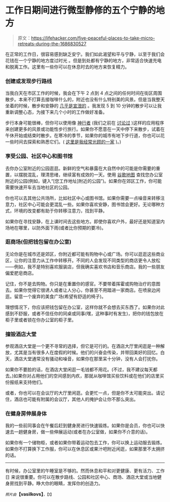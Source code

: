 # 工作日期间进行微型静修的五个宁静的地方

> 原文：<https://lifehacker.com/five-peaceful-places-to-take-micro-retreats-during-the-1686830527>

在正常的工作日，很容易感到缺乏安宁。我们如此渴望和平与宁静，以至于我们会花钱在一个宁静的地方度过时光 。但是到处都有宁静的地方，非常适合快速充电和脱离工作。这里有一些你可以在休息时去的地方来恢复精力。



### 创建或发现步行路线

当我白天在市区工作的时候，我会在下午 2 点到 4 点之间的任何时间在街区周围散步。本来不打算去接咖啡什么的，附近也没有什么特别美的风景。但是当我整天坐着的时候，散步和安静的 [几乎是宣泄的](https://lifehacker.com/why-you-should-seek-quiet-every-day-1498555564) 。我发现 5 到 10 分钟的散步可以让我重新调整心态，为接下来几个小时的工作做好准备。

步行本身可能很棒，但你可以使用像 [神行者](http://www.wunderwalk.com/) (我们之前在 [讨论过](https://lifehacker.com/wunderwalk-creates-walking-tours-to-take-in-your-neighb-1659496060) )这样的应用程序来创建更多的风景或功能性步行旅行。如果你不愿意在一天中停下来散步，试着在午休开始或结束时散步。在寒冷的季节，如果你的城市有地下步行道，你也可以花一些时间去探索和熟悉它们。( [这里是我经常光顾的一家](http://www.theatlantic.com/technology/archive/2014/05/the-great-spaceship-of-toronto/361466/) )。)

### 享受公园、社区中心和图书馆

去你办公室附近的公园逛逛。新鲜的空气和暴露在大自然中的可能是你需要的重置，以摆脱混乱，理清思绪，继续富有成效的一天。使用 [谷歌地图](https://www.google.com/maps) 查找您办公室附近的公园(例如，键入“[您工作地址]附近的公园”)。如果你在郊区工作，你可能需要快速开车去当地社区的公园。

你也可以去其他公共场所，比如社区中心或图书馆。如果你需要一点噪音来转移注意力，社区中心可能会更混乱一些。如果你喜欢安静，图书馆会更好。无论哪种方式，环境的改变都有助于你转移注意力，找到平静。

如果你在寻找安静，在上课时间去这些地方。即使你喜欢户外，最好还是知道室内场地在哪里，以防外面下雨(或者比你预期的要冷)。

### 逛商场(但把钱包留在办公室)

无论你是在城市还是郊区，你附近都可能有购物中心或广场。你可以逛逛这些商业区，让你的注意力从工作中转移开。不同的人会发现不同类型的商店更令人放松——例如，我不是特别喜欢服装店，但我确实喜欢书店和音乐商店。我的一些朋友偏爱肥皂商店。

记住，你不是去购物。你只是在重置你的感官。不要带着挥霍或购物治疗的意图去。如果你觉得它很诱人或者让人分心，你甚至不用踏进一家商店。在喷泉边闲逛。留意一个废弃的美食广场(希望有舒适的椅子)。

理想情况下，你应该把钱包留在办公室，这样你就不会想去买东西了。如果你对此感到不舒服，或者不信任你的同桌或同事(嘿，这种事时有发生)，把你的钱包放在柜子里或者锁在你办公室的柜子里。

### 撞毁酒店大堂

参观酒店大堂是一个更不寻常的选择，但它是可行的。在酒店大厅里闲逛是一种解放，尤其是当有很多人在度假的时候。他们的兴奋会传染，并带回美好的回忆。白天，酒店大堂通常没有骚动和噪音，如果你在那里呆十分钟，没有人会打扰你。

如果你不要脸的话，在酒店大堂闲逛一毛钱都不用花。(不过，我不建议每天都去。)如果你对占用他们的空间感到内疚，那就从咖啡馆买些饮料或在他们的店里买份报纸来支持他们。

或者，你也可以在会议厅的大厅里闲逛。会更忙一点，但是你不太可能突出。请记住，酒店也可能有附属的会议厅，其他人的掩护会让你不那么突出。

### 在健身房伸展身体

我的一些前同事会在午餐后赶到健身房进行快速锻炼。如果你是会员，你也可以快速去一趟健身房，做一些伸展运动(或者在办公室做，如果你不介意的话)。

如果你有一个储物柜，或者如果你带着运动包去工作，你可以换上运动服去锻炼。如果你不打算换下工作服，你可以在休息区或果汁吧附近闲逛，如果那里不太拥挤的话。

* * *

有时候，办公室里的午睡室是不够的。然而休息和平和对更健康、更有活力、工作日 来说很重要。你可以在散步路线、公园和社区中心、商场、酒店大堂或当地健身房找到平静。睁大你的眼睛，发挥你的创造力。

*<small>照片由</small>***【vasilkovs】**<small>，【t】</small>